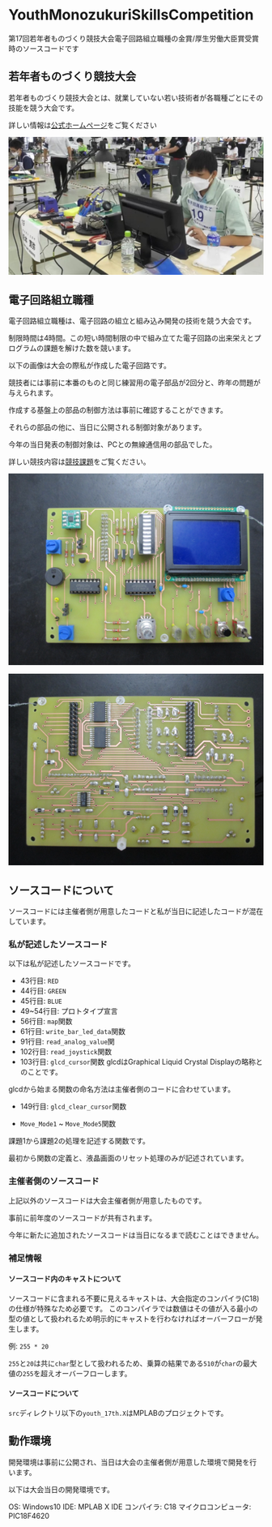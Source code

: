 # YouthMonozukuriSkillsCompetition

第17回若年者ものづくり競技大会電子回路組立職種の金賞/厚生労働大臣賞受賞時のソースコードです

## 若年者ものづくり競技大会

若年者ものづくり競技大会とは、就業していない若い技術者が各職種ごとにその技能を競う大会です。

詳しい情報は[公式ホームページ](https://www.javada.or.jp/jyakunen20/)をご覧ください

![大会当日写真](img/youth.jpg)

## 電子回路組立職種

電子回路組立職種は、電子回路の組立と組み込み開発の技術を競う大会です。

制限時間は4時間。この短い時間制限の中で組み立てた電子回路の出来栄えとプログラムの課題を解けた数を競います。

以下の画像は大会の際私が作成した電子回路です。

競技者には事前に本番のものと同じ練習用の電子部品が2回分と、昨年の問題が与えられます。

作成する基盤上の部品の制御方法は事前に確認することができます。

それらの部品の他に、当日に公開される制御対象があります。

今年の当日発表の制御対象は、PCとの無線通信用の部品でした。

詳しい競技内容は[競技課題](document/problem.pdf)をご覧ください。

![回路表](img/circuit_front.JPG)

![回路表](img/circuit_back.JPG)

## ソースコードについて

ソースコードには主催者側が用意したコードと私が当日に記述したコードが混在しています。

### 私が記述したソースコード

以下は私が記述したソースコードです。

- 43行目: `RED`
- 44行目: `GREEN`
- 45行目: `BLUE`
- 49~54行目: プロトタイプ宣言
- 56行目: `map`関数
- 61行目: `write_bar_led_data`関数
- 91行目: `read_analog_value`関
- 102行目: `read_joystick`関数
- 103行目: `glcd_cursor`関数
glcdはGraphical Liquid Crystal Displayの略称とのことです。

glcdから始まる関数の命名方法は主催者側のコードに合わせています。
- 149行目: `glcd_clear_cursor`関数

- `Move_Mode1` ~ `Move_Mode5`関数

課題1から課題2の処理を記述する関数です。

最初から関数の定義と、液晶画面のリセット処理のみが記述されています。

### 主催者側のソースコード

上記以外のソースコードは大会主催者側が用意したものです。

事前に前年度のソースコードが共有されます。

今年に新たに追加されたソースコードは当日になるまで読むことはできません。

### 補足情報

#### ソースコード内のキャストについて

ソースコードに含まれる不要に見えるキャストは、大会指定のコンパイラ(C18)の仕様が特殊なため必要です。
このコンパイラでは数値はその値が入る最小の型の値として扱われるため明示的にキャストを行わなければオーバーフローが発生します。

例: `255 * 20`

`255`と`20`は共に`char`型として扱われるため、乗算の結果である`510`が`char`の最大値の`255`を超えオーバーフローします。

#### ソースコードについて

`src`ディレクトリ以下の`youth_17th.X`はMPLABのプロジェクトです。

## 動作環境

開発環境は事前に公開され、当日は大会の主催者側が用意した環境で開発を行います。

以下は大会当日の開発環境です。

OS: Windows10
IDE: MPLAB X IDE
コンパイラ: C18
マイクロコンピュータ: PIC18F4620
